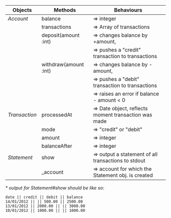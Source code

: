 |    Objects    |      Methods         |                 Behaviours                         |
|---------------|----------------------|----------------------------------------------------|
|*Account*      |balance               |=> integer                                          |
|               |transactions          |=> Array of transactions                            |
|               |deposit(amount :int)  |=> changes balance by +amount,                      |
|               |                      |=> pushes a "credit" transaction to transactions    |
|               |withdraw(amount :int) |=> changes balance by -amount,                      |
|               |                      |=> pushes a "debit" transaction to transactions     |
|               |                      |=> raises an error if balance - amount < 0          |
|*Transaction*  |processedAt           |=> Date object, reflects moment transaction was made|
|               |mode                  |=> "credit" or "debit"                              |
|               |amount                |=> integer                                          |
|               |balanceAfter          |=> integer                                          |
|*Statement*    |show                  |=> output a statement of all transactions to stdout |
|               |_account              |=> account for which the Statement obj. is created  |

_* output for Statement#show should be like so:_
```
date || credit || debit || balance
14/01/2012 || || 500.00 || 2500.00
13/01/2012 || 2000.00 || || 3000.00
10/01/2012 || 1000.00 || || 1000.00
```